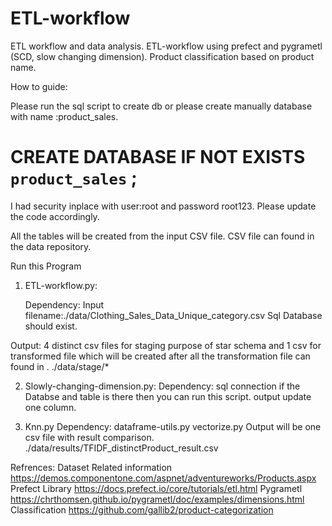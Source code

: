 # ETL-workflow
ETL workflow and data analysis. ETL-workflow using prefect and pygrametl (SCD, slow changing dimension). 
Product classification based on product name.  

How to guide:

Please run the sql script to create db or please create manually database with name :product_sales.
# CREATE DATABASE  IF NOT EXISTS `product_sales` ;
I had security inplace with user:root and password root123. Please update the code accordingly.

All the tables will be created from the input CSV file. CSV file can found in the data repository.


Run this Program
1. ETL-workflow.py: 

	Dependency: Input filename:./data/Clothing_Sales_Data_Unique_category.csv
		    Sql Database should exist.
		    
Output: 4 distinct csv files for staging purpose of star schema and 
	1 csv for transformed file which will be created after all the transformation file can found in . ./data/stage/*

2. Slowly-changing-dimension.py:
	Dependency: sql connection if the Databse and table is there then you can run this script.
output update one column.

3. Knn.py
	Dependency: dataframe-utils.py
			vectorize.py
Output will be one csv file with result comparison. ./data/results/TFIDF_distinctProduct_result.csv


Refrences:
	Dataset Related information https://demos.componentone.com/aspnet/adventureworks/Products.aspx
	Prefect Library https://docs.prefect.io/core/tutorials/etl.html
	Pygrametl  https://chrthomsen.github.io/pygrametl/doc/examples/dimensions.html
	Classification https://github.com/gallib2/product-categorization

